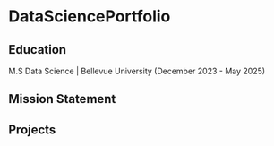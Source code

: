 # DataSciencePortfolio
## Education
M.S Data Science | Bellevue University (December 2023 - May 2025)

## Mission Statement

## Projects
